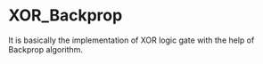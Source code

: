 # XOR_Backprop
It is basically the implementation of XOR logic gate with the help of Backprop algorithm.

